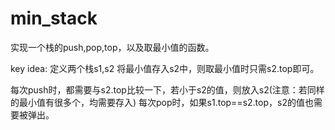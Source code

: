 # min_stack

实现一个栈的push,pop,top，以及取最小值的函数。

key idea:
定义两个栈s1,s2 将最小值存入s2中，则取最小值时只需s2.top即可。

每次push时，都需要与s2.top比较一下，若小于s2的值，则放入s2(注意：若同样的最小值有很多个，均需要存入)
每次pop时，如果s1.top==s2.top，s2的值也需要被弹出。
